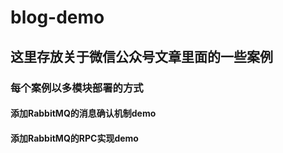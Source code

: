 # blog-demo
## 这里存放关于微信公众号文章里面的一些案例

### 每个案例以多模块部署的方式

#### 添加RabbitMQ的消息确认机制demo

#### 添加RabbitMQ的RPC实现demo